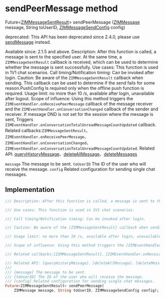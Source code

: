 


# sendPeerMessage method








Future&lt;[ZIMMessageSentResult](../../zego_uikit_prebuilt_live_audio_room/ZIMMessageSentResult-class.md)> sendPeerMessage
([ZIMMessage](../../zego_uikit_prebuilt_live_audio_room/ZIMMessage-class.md) message, String toUserID, [ZIMMessageSendConfig](../../zego_uikit_prebuilt_live_audio_room/ZIMMessageSendConfig-class.md) config)





<p>deprecated: This API has been deprecated since 2.4.0, please use <a href="../../zego_uikit_prebuilt_live_audio_room/ZIM/sendMessage.md">sendMessage</a> instead.</p>
<p>Available since: 2.1.5 and above.
Description: After this function is called, a message is sent to the specified user. At the same time, a <code>ZIMMessageSentResult</code> callback is received, which can be used to determine whether the message is sent successfully.
Use cases: This function is used in 1V1 chat scenarios.
Call timing/Notification timing: Can be invoked after login.
Caution: Be aware of the <code>ZIMMessageSentResult</code> callback when sending. This callback can be used to determine if the send fails for some reason.PushConfig Is required only when the offline push function is required.
Usage limit: no more than 10 /s, available after login, unavailable after logout.
Scope of influence: Using this method triggers the <code>ZIMEventHandler.onReceivePeerMessage</code> callback of the message receiver and the <code>ZIMEventHandler.onConversationChanged</code> callback of the sender and receiver. If message DND is not set for the session where the message is sent, Triggers <code>ZIMEventHandler.onConversationTotalUnreadMessageCountUpdated</code> callback.
Related callbacks:<code>ZIMMessageSentResult</code>、<code>ZIMEventHandler.onReceivePeerMessage</code>、<code>ZIMEventHandler.onConversationChanged</code>、<code>ZIMEventHandler.onConversationTotalUnreadMessageCountUpdated</code>.
Related API: <a href="../../zego_uikit_prebuilt_live_audio_room/ZIM/queryHistoryMessage.md">queryHistoryMessage</a>、<a href="../../zego_uikit_prebuilt_live_audio_room/ZIM/deleteAllMessage.md">deleteAllMessage</a>、<a href="../../zego_uikit_prebuilt_live_audio_room/ZIM/deleteMessages.md">deleteMessages</a></p>
<p><code>message</code> The message to be sent.
<code>toUserID</code> The ID of the user who will receive the message.
<code>config</code> Related configuration for sending single chat messages.</p>



## Implementation

```dart
/// Description: After this function is called, a message is sent to the specified user. At the same time, a [ZIMMessageSentResult] callback is received, which can be used to determine whether the message is sent successfully.

/// Use cases: This function is used in 1V1 chat scenarios.

/// Call timing/Notification timing: Can be invoked after login.

/// Caution: Be aware of the [ZIMMessageSentResult] callback when sending. This callback can be used to determine if the send fails for some reason.PushConfig Is required only when the offline push function is required.

/// Usage limit: no more than 10 /s, available after login, unavailable after logout.

/// Scope of influence: Using this method triggers the [ZIMEventHandler.onReceivePeerMessage] callback of the message receiver and the [ZIMEventHandler.onConversationChanged] callback of the sender and receiver. If message DND is not set for the session where the message is sent, Triggers [ZIMEventHandler.onConversationTotalUnreadMessageCountUpdated] callback.

/// Related callbacks:[ZIMMessageSentResult]、[ZIMEventHandler.onReceivePeerMessage]、[ZIMEventHandler.onConversationChanged]、[ZIMEventHandler.onConversationTotalUnreadMessageCountUpdated].

/// Related API: [queryHistoryMessage]、[deleteAllMessage]、[deleteMessages]
///
/// [message] The message to be sent.
/// [toUserID] The ID of the user who will receive the message.
/// [config] Related configuration for sending single chat messages.
Future<ZIMMessageSentResult> sendPeerMessage(
    ZIMMessage message, String toUserID, ZIMMessageSendConfig config);
```







